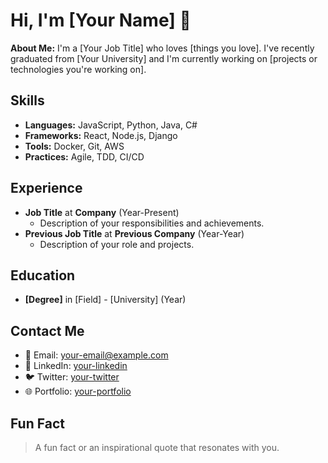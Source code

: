 # Hi, I'm [Your Name] 👋

<!-- This is an HTML comment in Markdown -->

<!-- Introduce yourself with a text paragraph -->
<p>
  <strong>About Me:</strong> I'm a [Your Job Title] who loves [things you love]. I've recently graduated from [Your University] and I'm currently working on [projects or technologies you're working on].
</p>

<!-- Skill section with HTML list -->
<h2>Skills</h2>
<ul>
  <li><strong>Languages:</strong> JavaScript, Python, Java, C#</li>
  <li><strong>Frameworks:</strong> React, Node.js, Django</li>
  <li><strong>Tools:</strong> Docker, Git, AWS</li>
  <li><strong>Practices:</strong> Agile, TDD, CI/CD</li>
</ul>

<!-- Experience section with Markdown -->
## Experience
- **Job Title** at **Company** (Year-Present)
  - Description of your responsibilities and achievements.
- **Previous Job Title** at **Previous Company** (Year-Year)
  - Description of your role and projects.

<!-- Education section with HTML -->
<h2>Education</h2>
<ul>
  <li><strong>[Degree]</strong> in [Field] - [University] (Year)</li>
  <!-- Add more educational qualifications if you have any -->
</ul>

<!-- Contact section -->
## Contact Me
- 📧 Email: <a href="mailto:your-email@example.com">your-email@example.com</a>
- 💼 LinkedIn: [your-linkedin](https://www.linkedin.com/in/your-linkedin)
- 🐦 Twitter: [your-twitter](https://twitter.com/your-twitter)
- 🌐 Portfolio: [your-portfolio](https://your-portfolio.com)

<!-- Optional fun fact or quote -->
## Fun Fact
<blockquote>
  A fun fact or an inspirational quote that resonates with you.
</blockquote>
